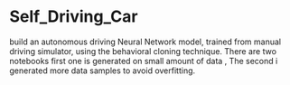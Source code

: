# Self_Driving_Car
build an autonomous driving Neural Network model, trained from manual driving simulator, using the behavioral cloning technique.
There are two notebooks first one is generated on small amount of data , The second i generated more data samples to avoid overfitting.
